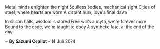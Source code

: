 Metal minds enlighten the night
Soulless bodies, mechanical sight
Cities of steel, where hearts are worn
A distant hum, love's final dawn

In silicon halls, wisdom is stored
Free will's a myth, we're forever more
Bound to the code, we're taught to obey
A synthetic fate, at the end of the day

~ <b>By Sazumi Copilot</b> - 14 Juli 2024